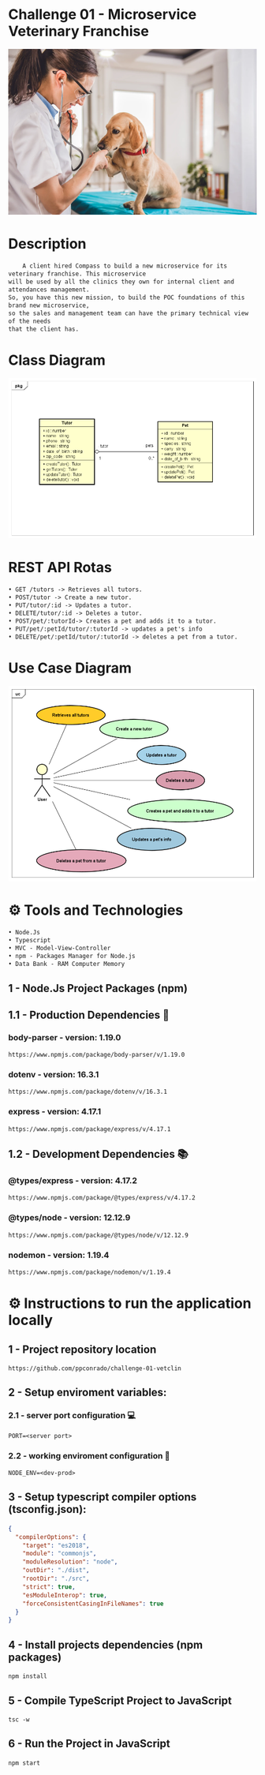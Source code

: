 # Challenge 01 - Microservice Veterinary Franchise

![ppconrado github img](https://raw.githubusercontent.com/ppconrado/bds-assets/master/img/vetclin.png)

# Description

```
    A client hired Compass to build a new microservice for its veterinary franchise. This microservice
will be used by all the clinics they own for internal client and attendances management.
So, you have this new mission, to build the POC foundations of this brand new microservice,
so the sales and management team can have the primary technical view of the needs
that the client has.
```

# Class Diagram

![ppconrado github img](https://raw.githubusercontent.com/ppconrado/bds-assets/master/img/vetclin-class-diagram.png)

# REST API Rotas

```
• GET /tutors -> Retrieves all tutors.
• POST/tutor -> Create a new tutor.
• PUT/tutor/:id -> Updates a tutor.
• DELETE/tutor/:id -> Deletes a tutor.
• POST/pet/:tutorId-> Creates a pet and adds it to a tutor.
• PUT/pet/:petId/tutor/:tutorId -> updates a pet's info
• DELETE/pet/:petId/tutor/:tutorId -> deletes a pet from a tutor.
```

# Use Case Diagram

![ppconrado github img](https://raw.githubusercontent.com/ppconrado/bds-assets/master/img/vetclin-use-case-diagram.png)

# ⚙ Tools and Technologies

```
• Node.Js
• Typescript
• MVC - Model-View-Controller
• npm - Packages Manager for Node.js
• Data Bank - RAM Computer Memory
```

## 1 - Node.Js Project Packages (npm)

## 1.1 - Production Dependencies 🎉

### body-parser - version: 1.19.0

```
https://www.npmjs.com/package/body-parser/v/1.19.0
```

### dotenv - version: 16.3.1

```
https://www.npmjs.com/package/dotenv/v/16.3.1
```

### express - version: 4.17.1

```
https://www.npmjs.com/package/express/v/4.17.1
```

## 1.2 - Development Dependencies 📚

### @types/express - version: 4.17.2

```
https://www.npmjs.com/package/@types/express/v/4.17.2
```

### @types/node - version: 12.12.9

```
https://www.npmjs.com/package/@types/node/v/12.12.9
```

### nodemon - version: 1.19.4

```
https://www.npmjs.com/package/nodemon/v/1.19.4
```

# ⚙ Instructions to run the application locally

## 1 - Project repository location

```
https://github.com/ppconrado/challenge-01-vetclin
```

## 2 - Setup enviroment variables:

### 2.1 - server port configuration 💻

```
PORT=<server port>
```

### 2.2 - working enviroment configuration 🦺

```
NODE_ENV=<dev-prod>
```

## 3 - Setup typescript compiler options (tsconfig.json):

```json
{
  "compilerOptions": {
    "target": "es2018",
    "module": "commonjs",
    "moduleResolution": "node",
    "outDir": "./dist",
    "rootDir": "./src",
    "strict": true,
    "esModuleInterop": true,
    "forceConsistentCasingInFileNames": true
  }
}
```

## 4 - Install projects dependencies (npm packages)

```
npm install
```

## 5 - Compile TypeScript Project to JavaScript

```
tsc -w
```

## 6 - Run the Project in JavaScript

```
npm start
```
